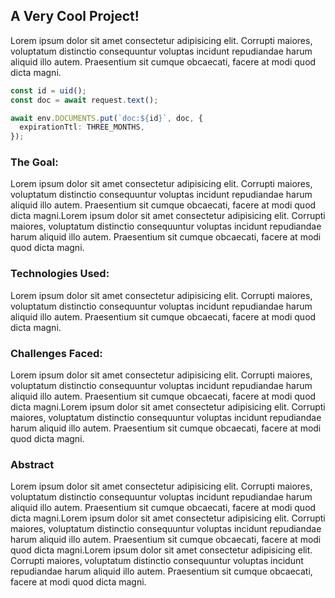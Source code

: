 ## **A Very Cool Project!**

Lorem ipsum dolor sit amet consectetur adipisicing elit. Corrupti maiores,
voluptatum distinctio consequuntur voluptas incidunt repudiandae harum
aliquid illo autem. Praesentium sit cumque obcaecati, facere at modi quod
dicta magni.

```ts
const id = uid();
const doc = await request.text();

await env.DOCUMENTS.put(`doc:${id}`, doc, {
  expirationTtl: THREE_MONTHS,
});
```

### **The Goal:**

Lorem ipsum dolor sit amet consectetur adipisicing elit. Corrupti maiores,
voluptatum distinctio consequuntur voluptas incidunt repudiandae harum
aliquid illo autem. Praesentium sit cumque obcaecati, facere at modi quod
dicta magni.Lorem ipsum dolor sit amet consectetur adipisicing elit. Corrupti maiores,
voluptatum distinctio consequuntur voluptas incidunt repudiandae harum
aliquid illo autem. Praesentium sit cumque obcaecati, facere at modi quod
dicta magni.

### Technologies Used:

Lorem ipsum dolor sit amet consectetur adipisicing elit. Corrupti maiores,
voluptatum distinctio consequuntur voluptas incidunt repudiandae harum
aliquid illo autem. Praesentium sit cumque obcaecati, facere at modi quod
dicta magni.

### Challenges Faced:

Lorem ipsum dolor sit amet consectetur adipisicing elit. Corrupti maiores,
voluptatum distinctio consequuntur voluptas incidunt repudiandae harum
aliquid illo autem. Praesentium sit cumque obcaecati, facere at modi quod
dicta magni.Lorem ipsum dolor sit amet consectetur adipisicing elit. Corrupti maiores,
voluptatum distinctio consequuntur voluptas incidunt repudiandae harum
aliquid illo autem. Praesentium sit cumque obcaecati, facere at modi quod
dicta magni.

### Abstract

Lorem ipsum dolor sit amet consectetur adipisicing elit. Corrupti maiores,
voluptatum distinctio consequuntur voluptas incidunt repudiandae harum
aliquid illo autem. Praesentium sit cumque obcaecati, facere at modi quod
dicta magni.Lorem ipsum dolor sit amet consectetur adipisicing elit. Corrupti maiores,
voluptatum distinctio consequuntur voluptas incidunt repudiandae harum
aliquid illo autem. Praesentium sit cumque obcaecati, facere at modi quod
dicta magni.Lorem ipsum dolor sit amet consectetur adipisicing elit. Corrupti maiores,
voluptatum distinctio consequuntur voluptas incidunt repudiandae harum
aliquid illo autem. Praesentium sit cumque obcaecati, facere at modi quod
dicta magni.
